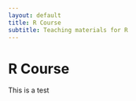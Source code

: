```yaml
---
layout: default
title: R Course
subtitle: Teaching materials for R
---
```


# R Course #

This is a test